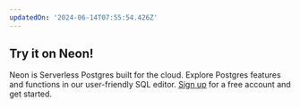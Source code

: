 ```yaml
---
updatedOn: '2024-06-14T07:55:54.426Z'
---
```


## Try it on Neon!

Neon is Serverless Postgres built for the cloud. Explore Postgres features and functions in our user-friendly SQL editor. [Sign up](https://console.neon.tech/signup) for a free account and get started.
